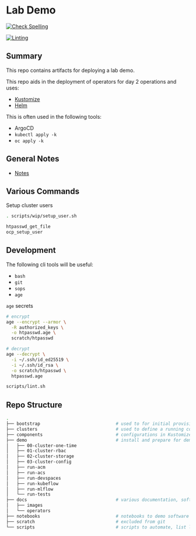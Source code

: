 # Lab Demo

[![Check Spelling](https://github.com/redhat-na-ssa/demo-lab-config/actions/workflows/spellcheck.yaml/badge.svg)](https://github.com/redhat-na-ssa/demo-lab-config/actions/workflows/spellcheck.yaml)

[![Linting](https://github.com/redhat-na-ssa/demo-lab-config/actions/workflows/linting.yaml/badge.svg)](https://github.com/redhat-na-ssa/demo-lab-config/actions/workflows/linting.yaml)

## Summary

This repo contains artifacts for deploying a lab demo.

This repo aids in the deployment of operators for day 2 operations and uses:

- [Kustomize](https://kustomize.io/)
- [Helm](https://helm.sh/)

This is often used in the following tools:

- ArgoCD
- `kubectl apply -k`
- `oc apply -k`

## General Notes

- [Notes](docs)

## Various Commands

Setup cluster users

```sh
. scripts/wip/setup_user.sh

htpasswd_get_file
ocp_setup_user
```

## Development

The following cli tools will be useful:

- `bash`
- `git`
- `sops`
- `age`

`age` secrets

```sh
# encrypt
age --encrypt --armor \
  -R authorized_keys \
  -o htpasswd.age \
  scratch/htpasswd

# decrypt
age --decrypt \
  -i ~/.ssh/id_ed25519 \
  -i ~/.ssh/id_rsa \
  -o scratch/htpasswd \
  htpasswd.age
```

```sh
scripts/lint.sh
```

## Repo Structure

```sh
.
├── bootstrap                             # used to for initial provisioning
├── clusters                              # used to define a running configuration
├── components                            # configurations in Kustomize and YAML
├── demo                                  # install and prepare for demo of software
│   ├── 00-cluster-one-time
│   ├── 01-cluster-rbac
│   ├── 02-cluster-storage
│   ├── 03-cluster-config
│   ├── run-acm
│   ├── run-acs
│   ├── run-devspaces
│   ├── run-kubeflow
│   ├── run-mlflow
│   └── run-tests
├── docs                                  # various documentation, software groups
│   ├── images
│   └── operators
├── notebooks                             # notebooks to demo software
├── scratch                               # excluded from git
└── scripts                               # scripts to automate, list list-images.sh
```
